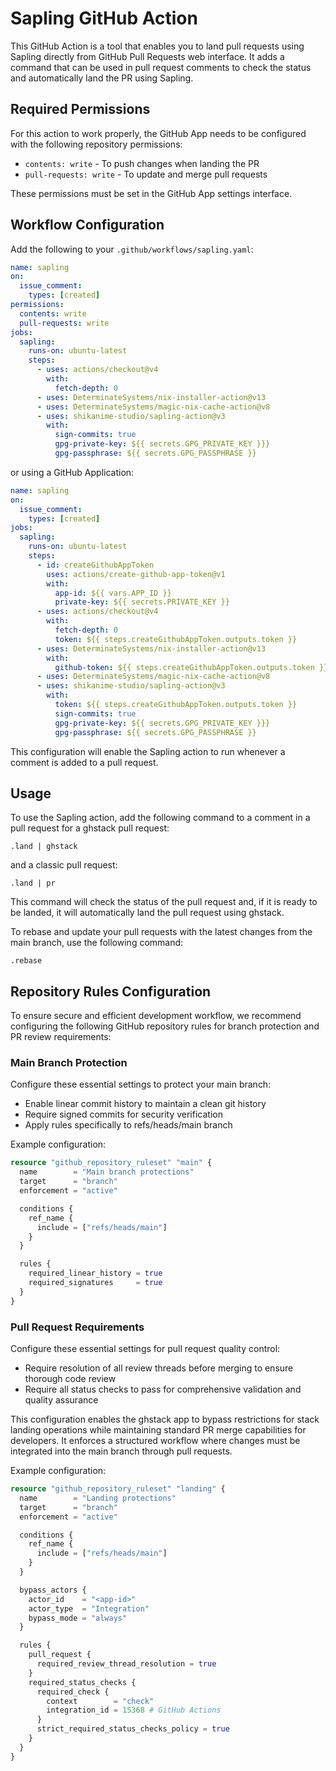 # Sapling GitHub Action

This GitHub Action is a tool that enables you to land pull requests using
Sapling directly from GitHub Pull Requests web interface. It adds a command that
can be used in pull request comments to check the status and automatically land
the PR using Sapling.

## Required Permissions

For this action to work properly, the GitHub App needs to be configured with the
following repository permissions:

- `contents: write` - To push changes when landing the PR
- `pull-requests: write` - To update and merge pull requests

These permissions must be set in the GitHub App settings interface.

## Workflow Configuration

Add the following to your `.github/workflows/sapling.yaml`:

```yaml
name: sapling
on:
  issue_comment:
    types: [created]
permissions:
  contents: write
  pull-requests: write
jobs:
  sapling:
    runs-on: ubuntu-latest
    steps:
      - uses: actions/checkout@v4
        with:
          fetch-depth: 0
      - uses: DeterminateSystems/nix-installer-action@v13
      - uses: DeterminateSystems/magic-nix-cache-action@v8
      - uses: shikanime-studio/sapling-action@v3
        with:
          sign-commits: true
          gpg-private-key: ${{ secrets.GPG_PRIVATE_KEY }}}
          gpg-passphrase: ${{ secrets.GPG_PASSPHRASE }}
```

or using a GitHub Application:

```yaml
name: sapling
on:
  issue_comment:
    types: [created]
jobs:
  sapling:
    runs-on: ubuntu-latest
    steps:
      - id: createGithubAppToken
        uses: actions/create-github-app-token@v1
        with:
          app-id: ${{ vars.APP_ID }}
          private-key: ${{ secrets.PRIVATE_KEY }}
      - uses: actions/checkout@v4
        with:
          fetch-depth: 0
          token: ${{ steps.createGithubAppToken.outputs.token }}
      - uses: DeterminateSystems/nix-installer-action@v13
        with:
          github-token: ${{ steps.createGithubAppToken.outputs.token }}
      - uses: DeterminateSystems/magic-nix-cache-action@v8
      - uses: shikanime-studio/sapling-action@v3
        with:
          token: ${{ steps.createGithubAppToken.outputs.token }}
          sign-commits: true
          gpg-private-key: ${{ secrets.GPG_PRIVATE_KEY }}}
          gpg-passphrase: ${{ secrets.GPG_PASSPHRASE }}
```

This configuration will enable the Sapling action to run whenever a comment is
added to a pull request.

## Usage

To use the Sapling action, add the following command to a comment in a pull
request for a ghstack pull request:

```
.land | ghstack
```

and a classic pull request:

```
.land | pr
```

This command will check the status of the pull request and, if it is ready to be
landed, it will automatically land the pull request using ghstack.

To rebase and update your pull requests with the latest changes from the main
branch, use the following command:

```
.rebase
```

## Repository Rules Configuration

To ensure secure and efficient development workflow, we recommend configuring
the following GitHub repository rules for branch protection and PR review
requirements:

### Main Branch Protection

Configure these essential settings to protect your main branch:

- Enable linear commit history to maintain a clean git history
- Require signed commits for security verification
- Apply rules specifically to refs/heads/main branch

Example configuration:

```terraform
resource "github_repository_ruleset" "main" {
  name        = "Main branch protections"
  target      = "branch"
  enforcement = "active"

  conditions {
    ref_name {
      include = ["refs/heads/main"]
    }
  }

  rules {
    required_linear_history = true
    required_signatures     = true
  }
}
```

### Pull Request Requirements

Configure these essential settings for pull request quality control:

- Require resolution of all review threads before merging to ensure thorough
  code review
- Require all status checks to pass for comprehensive validation and quality
  assurance

This configuration enables the ghstack app to bypass restrictions for stack
landing operations while maintaining standard PR merge capabilities for
developers. It enforces a structured workflow where changes must be integrated
into the main branch through pull requests.

Example configuration:

```terraform
resource "github_repository_ruleset" "landing" {
  name        = "Landing protections"
  target      = "branch"
  enforcement = "active"

  conditions {
    ref_name {
      include = ["refs/heads/main"]
    }
  }

  bypass_actors {
    actor_id    = "<app-id>"
    actor_type  = "Integration"
    bypass_mode = "always"
  }

  rules {
    pull_request {
      required_review_thread_resolution = true
    }
    required_status_checks {
      required_check {
        context        = "check"
        integration_id = 15368 # GitHub Actions
      }
      strict_required_status_checks_policy = true
    }
  }
}
```
